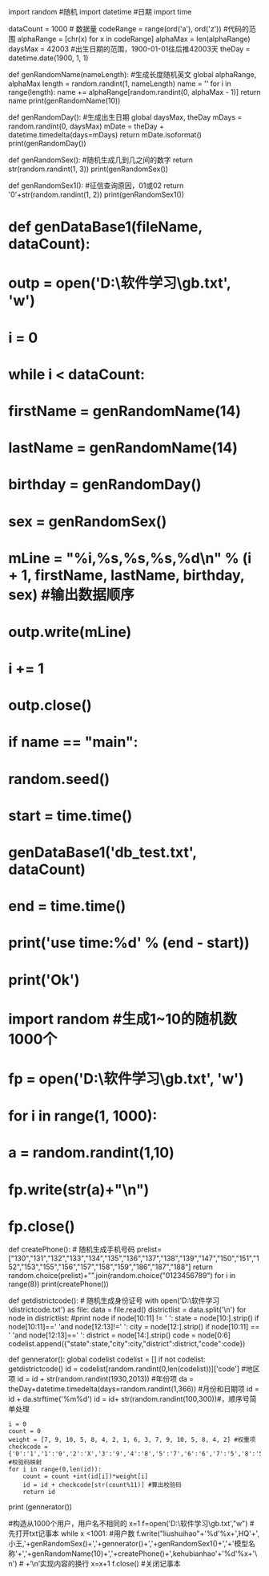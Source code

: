 import random   #随机
import datetime    #日期
import time


dataCount = 1000  # 数据量
codeRange = range(ord('a'), ord('z'))   #代码的范围
alphaRange = [chr(x) for x in codeRange]
alphaMax = len(alphaRange)
daysMax = 42003           #出生日期的范围，1900-01-01往后推42003天
theDay = datetime.date(1900, 1, 1)


def genRandomName(nameLength):       #生成长度随机英文
    global alphaRange, alphaMax
    length = random.randint(1, nameLength)
    name = ''
    for i in range(length):
        name += alphaRange[random.randint(0, alphaMax - 1)]
    return name
print(genRandomName(10))

def genRandomDay():           #生成出生日期
    global daysMax, theDay
    mDays = random.randint(0, daysMax)
    mDate = theDay + datetime.timedelta(days=mDays)
    return mDate.isoformat()
print(genRandomDay())

def genRandomSex():           #随机生成几到几之间的数字
    return str(random.randint(1, 3))
print(genRandomSex())

def genRandomSex1():           #征信查询原因，01或02
    return '0'+str(random.randint(1, 2))
print(genRandomSex1())
#
# def genDataBase1(fileName, dataCount):
#     outp = open('D:\\软件学习\\gb.txt', 'w')
#     i = 0
#     while i < dataCount:
#         firstName = genRandomName(14)
#         lastName = genRandomName(14)
#         birthday = genRandomDay()
#         sex = genRandomSex()
#         mLine = "%i,%s,%s,%s,%d\n" % (i + 1, firstName, lastName, birthday, sex)  #输出数据顺序
#         outp.write(mLine)
#         i += 1
#     outp.close()
#
#
# if __name__ == "__main__":
#     random.seed()
#     start = time.time()
#     genDataBase1('db_test.txt', dataCount)
#     end = time.time()
#     print('use time:%d' % (end - start))
#     print('Ok')

# import random         #生成1~10的随机数1000个
# fp = open('D:\\软件学习\\gb.txt', 'w')
# for i in range(1, 1000):
#     a = random.randint(1,10)
#     fp.write(str(a)+"\n")
# fp.close()



def createPhone():    # 随机生成手机号码
    prelist=["130","131","132","133","134","135","136","137","138","139","147","150","151","152","153","155","156","157","158","159","186","187","188"]
    return random.choice(prelist)+"".join(random.choice("0123456789") for i in range(8))
print(createPhone())


def getdistrictcode():     # 随机生成身份证号
    with open('D:\\软件学习\\districtcode.txt') as file:
        data = file.read()
        districtlist = data.split('\n')
    for node in districtlist:
    #print node
        if node[10:11] != ' ':
            state = node[10:].strip()
        if node[10:11]==' 'and node[12:13]!=' ':
            city = node[12:].strip()
        if node[10:11] == ' 'and node[12:13]==' ':
            district = node[14:].strip()
            code = node[0:6]
            codelist.append({"state":state,"city":city,"district":district,"code":code})

def gennerator():
    global codelist
    codelist = []
    if not codelist:
        getdistrictcode()
    id = codelist[random.randint(0,len(codelist))]['code'] #地区项
    id = id + str(random.randint(1930,2013)) #年份项
    da = theDay+datetime.timedelta(days=random.randint(1,366)) #月份和日期项
    id = id + da.strftime('%m%d')
    id = id+ str(random.randint(100,300))#，顺序号简单处理

    i = 0
    count = 0
    weight = [7, 9, 10, 5, 8, 4, 2, 1, 6, 3, 7, 9, 10, 5, 8, 4, 2] #权重项
    checkcode ={'0':'1','1':'0','2':'X','3':'9','4':'8','5':'7','6':'6','7':'5','8':'5','9':'3','10':'2'} #校验码映射
    for i in range(0,len(id)):
        count = count +int(id[i])*weight[i]
        id = id + checkcode[str(count%11)] #算出校验码
        return id

print (gennerator())

#构造从1000个用户，用户名不相同的
x=1
f=open('D:\\软件学习\\gb.txt',"w")      #先打开txt记事本
while x <1001:         #用户数
    f.write("liushuihao"+'%d'%x+',HQ'+',小王,'+genRandomSex()+','+gennerator()+','+genRandomSex1()+','+'模型名称'+','+genRandomName(10)+','+createPhone()+',kehubianhao'+'%d'%x+'\n')     #  +‘\n’实现内容的换行
    x=x+1
f.close()    #关闭记事本
